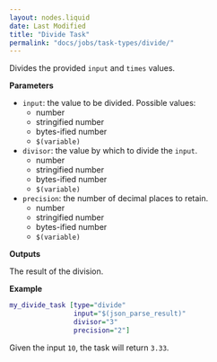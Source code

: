 ```yaml
---
layout: nodes.liquid
date: Last Modified
title: "Divide Task"
permalink: "docs/jobs/task-types/divide/"
---
```


Divides the provided `input` and `times` values.

**Parameters**

- `input`: the value to be divided. Possible values:
    - number
    - stringified number
    - bytes-ified number
    - `$(variable)`
- `divisor`: the value by which to divide the `input`.
    - number
    - stringified number
    - bytes-ified number
    - `$(variable)`
- `precision`: the number of decimal places to retain.
    - number
    - stringified number
    - bytes-ified number
    - `$(variable)`

**Outputs**

The result of the division.

**Example**

```dot
my_divide_task [type="divide"
                input="$(json_parse_result)"
                divisor="3"
                precision="2"]
```

Given the input `10`, the task will return `3.33`.

